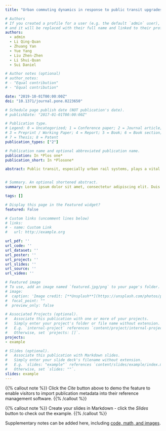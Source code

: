 ```yaml
---
title: "Urban commuting dynamics in response to public transit upgrades: A big data approach"

# Authors
# If you created a profile for a user (e.g. the default `admin` user), write the username (folder name) here 
# and it will be replaced with their full name and linked to their profile.
authors:
  - admin
  - Li Qing-Quan
  - Zhuang Yan
  - Yue Yang
  - Liu Zhen-Zhen
  - Li Shui-Quan
  - Sui Daniel

# Author notes (optional)
# author_notes:
# - "Equal contribution"
# - "Equal contribution"

date: "2019-10-01T00:00:00Z"
doi: "10.1371/journal.pone.0223650"

# Schedule page publish date (NOT publication's date).
# publishDate: "2017-01-01T00:00:00Z"

# Publication type.
# Legend: 0 = Uncategorized; 1 = Conference paper; 2 = Journal article;
# 3 = Preprint / Working Paper; 4 = Report; 5 = Book; 6 = Book section;
# 7 = Thesis; 8 = Patent
publication_types: ["2"]

# Publication name and optional abbreviated publication name.
publication: In *Plos one*
publication_short: In *Plosone*

abstract: Public transit, especially urban rail systems, plays a vital role in shaping commuting patterns. Compared with census data and survey data, large-scale and real-time big data can track the impacts of urban policy implementations at finer spatial and temporal scales. Therefore, this study proposed a multi-level analytical framework using transit smartcard data to examine urban commuting dynamics in response to rail transit upgrades. The study area was Shenzhen, one of the most highly urbanized and densely populated cities in China, which provides the opportunity to examine the effects of rail transit upgrades on commuting patterns in a rapidly developing urban context. Changes in commuting patterns were examined at three levels: city, region, and individual. At the city level, we considered the average commuting time, commuting speed, and commuting distance across the whole city. At the region level, we analyzed changes in the job accessibility of residential zones. Finally, this study evaluated the potential effects of rail transit upgrades on the jobs-housing relationship at the individual level. Difference-in-difference models were used for causal inference between rail transit upgrades and commuting patterns. In the very short term, the opening of new rail transit lines resulted in no significant changes in overall commuting patterns across the whole city; however, two effects of rail transit upgrades on commuting patterns were identified. First, rail transit upgrades enhanced regional connectivity between residential zones and employment centers, thus improving job accessibility. Second, rail transit improvement increased the commuting distances of individuals and contributed to the separation of workplaces and residences. This study provides meaningful insights into the effects of rail transit upgrades on commuting patterns.


# Summary. An optional shortened abstract.
summary: Lorem ipsum dolor sit amet, consectetur adipiscing elit. Duis posuere tellus ac convallis placerat. Proin tincidunt magna sed ex sollicitudin condimentum.

tags: []

# Display this page in the Featured widget?
featured: False

# Custom links (uncomment lines below)
# links:
# - name: Custom Link
#   url: http://example.org

url_pdf: ''
url_code: ''
url_dataset: ''
url_poster: ''
url_project: ''
url_slides: ''
url_source: ''
url_video: ''

# Featured image
# To use, add an image named `featured.jpg/png` to your page's folder. 
# image:
#  caption: 'Image credit: [**Unsplash**](https://unsplash.com/photos/pLCdAaMFLTE)'
#  focal_point: ""
#  preview_only: false

# Associated Projects (optional).
#   Associate this publication with one or more of your projects.
#   Simply enter your project's folder or file name without extension.
#   E.g. `internal-project` references `content/project/internal-project/index.md`.
#   Otherwise, set `projects: []`.
projects:
- example

# Slides (optional).
#   Associate this publication with Markdown slides.
#   Simply enter your slide deck's filename without extension.
#   E.g. `slides: "example"` references `content/slides/example/index.md`.
#   Otherwise, set `slides: ""`.
slides: example
---
```


{{% callout note %}}
Click the *Cite* button above to demo the feature to enable visitors to import publication metadata into their reference management software.
{{% /callout %}}

{{% callout note %}}
Create your slides in Markdown - click the *Slides* button to check out the example.
{{% /callout %}}

Supplementary notes can be added here, including [code, math, and images](https://wowchemy.com/docs/writing-markdown-latex/).
